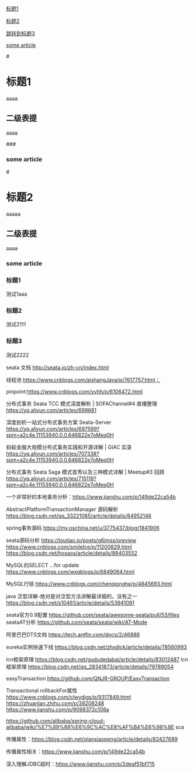 
<a href="#1" target="_self">标题1</a>

<a href="#2" target="_self">标题2</a>

<a href="#3" target="_self">跳转到标题3</a>


<a href="#8" target="_self">some article</a>



#<h1 id="1">标题1</h1>
aaaa

## 二级表提
aaaa

###<h3 id='8'>some article</h3>


#<h1 id='2'>标题2</h2>
aaaaa

## 二级表提
aaaa

### some article

 
### 标题1

测试1aaa

### 标题2

测试2111

### 标题3

测试2222

seata 文档 http://seata.io/zh-cn/index.html

线程池 https://www.cnblogs.com/aishangJava/p/7617757.html；

pinpoint:https://www.cnblogs.com/yyhh/p/6106472.html

分布式事务 Seata TCC 模式深度解析 | SOFAChannel#4 直播整理 https://yq.aliyun.com/articles/699681

深度剖析一站式分布式事务方案 Seata-Server https://yq.aliyun.com/articles/697599?spm=a2c4e.11153940.0.0.646822e7oMeq0H

蚂蚁金服大规模分布式事务实践和开源详解 | GIAC 实录 https://yq.aliyun.com/articles/707338?spm=a2c4e.11153940.0.0.646822e7oMeq0H

分布式事务 Seata Saga 模式首秀以及三种模式详解 | Meetup#3 回顾 https://yq.aliyun.com/articles/715118?spm=a2c4e.11153940.0.0.646822e7oMeq0H

一个非常好的本地事务分析：https://www.jianshu.com/p/149de22ca54b

AbstractPlatformTransactionManager 源码解析 https://blog.csdn.net/qq_33221085/article/details/84952146

spring事务源码 https://my.oschina.net/u/3775437/blog/1841906

seata源码分析 https://toutiao.io/posts/g6jmss/preview   https://www.cnblogs.com/smileIce/p/11200829.html  https://blog.csdn.net/hosaos/article/details/89403552

MySQL的SELECT ...for update https://www.cnblogs.com/wxgblogs/p/6849064.html

MySQL行锁 https://www.cnblogs.com/chenqionghe/p/4845693.html

java 泛型详解-绝对是对泛型方法讲解最详细的，没有之一 https://blog.csdn.net/s10461/article/details/53941091

seata官方0.9配置 https://github.com/seata/awesome-seata/pull/53/files
seataAT分析 https://github.com/seata/seata/wiki/AT-Mode

阿里巴巴DTS文档 https://tech.antfin.com/docs/2/46886

eureka实例快速下线 https://blog.csdn.net/zhxdick/article/details/78560993

lcn框架原理 https://blog.csdn.net/gududedabai/article/details/83012487
lcn框架原理 https://blog.csdn.net/qq_28341873/article/details/79789054

easyTransaction https://github.com/QNJR-GROUP/EasyTransaction

Transactional rollbackFor属性 https://www.cnblogs.com/clwydjgs/p/9317849.html  https://zhuanlan.zhihu.com/p/38208248  https://www.jianshu.com/p/9098372c108a

https://github.com/alibaba/spring-cloud-alibaba/wiki/%E7%89%88%E6%9C%AC%E8%AF%B4%E6%98%8E  sca

传播属性：https://blog.csdn.net/qianxiaopeng/article/details/82427689

传播属性相关：https://www.jianshu.com/p/149de22ca54b

深入理解JDBC超时：https://www.jianshu.com/p/2deaf51bf715
